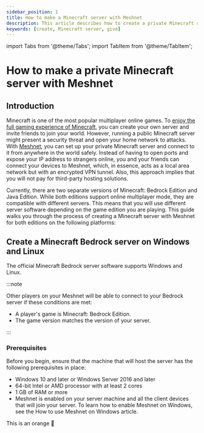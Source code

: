 ```yaml
---
sidebar_position: 1
title: How to make a Minecraft server with Meshnet
description: This article describes how to create a private Minecraft server using Meshnet on Windows, Linux, and macOS.
keywords: [create, Minecraft server, give]
---
```


import Tabs from '@theme/Tabs';
import TabItem from '@theme/TabItem';

# How to make a private Minecraft server with Meshnet

## Introduction

Minecraft is one of the most popular multiplayer online games. To [enjoy the full gaming experience of Minecraft](https://nordvpn.com/gaming/minecraft/), you can create your own server and invite friends to join your world. However, running a public Minecraft server might present a security threat and open your home network to attacks.
With [Meshnet](https://nordvpn.com/features/meshnet/), you can set up your private Minecraft server and connect to it from anywhere in the world safely. Instead of having to open ports and expose your IP address to strangers online, you and your friends can connect your devices to Meshnet, which, in essence, acts as a local area network but with an encrypted VPN tunnel. Also, this approach implies that you will not pay for third-party hosting solutions.

Currently, there are two separate versions of Minecraft: Bedrock Edition and Java Edition. While both editions support online multiplayer mode, they are compatible with different servers. This means that you will use different server software depending on the game edition you are playing.
This guide walks you through the process of creating a Minecraft server with Meshnet for both editions on the following platforms:

## Create a Minecraft Bedrock server on Windows and Linux

The official Minecraft Bedrock server software supports Windows and Linux.

:::note

Other players on your Meshnet will be able to connect to your Bedrock server if these conditions are met:

* A player's game is Minecraft: Bedrock Edition.
* The game version matches the version of your server.

:::

<Tabs>
  <TabItem value="windows" label="Windows" default>
    <h3> Prerequisites </h3> 
    Before you begin, ensure that the machine that will host the server has the following prerequisites in place:
    <ul>
        <li> Windows 10 and later or Windows Server 2016 and later</li>
        <li> 64-bit Intel or AMD processor with at least 2 cores</li>
        <li> 1 GB of RAM or more</li>
        <li> Meshnet is enabled on your server machine and all the client devices that will join your server. To learn how to enable Meshnet on Windows, see the How to use Meshnet on Windows article.</li>
    </ul>
  </TabItem>
  <TabItem value="linux" label="Linux">
    This is an orange 🍊
  </TabItem>
</Tabs>

